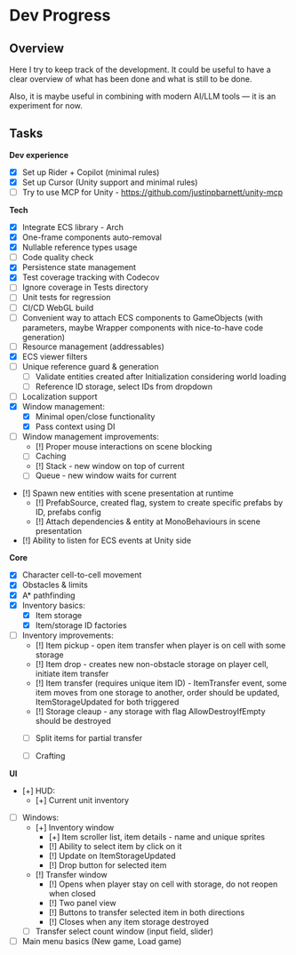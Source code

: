 ﻿# Dev Progress

## Overview

Here I try to keep track of the development.
It could be useful to have a clear overview of what has been done and what is still to be done.

Also, it is maybe useful in combining with modern AI/LLM tools — it is an experiment for now.

## Tasks

**Dev experience**
- [x] Set up Rider + Copilot (minimal rules)
- [x] Set up Cursor (Unity support and minimal rules)
- [ ] Try to use MCP for Unity - https://github.com/justinpbarnett/unity-mcp

**Tech**
- [x] Integrate ECS library - Arch
- [x] One-frame components auto-removal
- [x] Nullable reference types usage
- [ ] Code quality check
- [x] Persistence state management
- [x] Test coverage tracking with Codecov
- [ ] Ignore coverage in Tests directory
- [ ] Unit tests for regression
- [ ] CI/CD WebGL build
- [ ] Convenient way to attach ECS components to GameObjects (with parameters, maybe Wrapper components with nice-to-have code generation)
- [ ] Resource management (addressables)
- [x] ECS viewer filters
- [ ] Unique reference guard & generation
  - [ ] Validate entities created after Initialization considering world loading
  - [ ] Reference ID storage, select IDs from dropdown
- [ ] Localization support
- [x] Window management:
  - [x] Minimal open/close functionality
  - [x] Pass context using DI
- [ ] Window management improvements:
  - [!] Proper mouse interactions on scene blocking
  - [ ] Caching
  - [!] Stack - new window on top of current
  - [ ] Queue - new window waits for current
- [!] Spawn new entities with scene presentation at runtime
  - [!] PrefabSource, created flag, system to create specific prefabs by ID, prefabs config
  - [!] Attach dependencies & entity at MonoBehaviours in scene presentation
- [!] Ability to listen for ECS events at Unity side

**Core**
- [x] Character cell-to-cell movement
- [x] Obstacles & limits
- [x] A* pathfinding
- [x] Inventory basics:
  - [x] Item storage
  - [x] Item/storage ID factories
- [ ] Inventory improvements:
  - [!] Item pickup - open item transfer when player is on cell with some storage
  - [!] Item drop - creates new non-obstacle storage on player cell, initiate item transfer
  - [!] Item transfer (requires unique item ID) - ItemTransfer event, some item moves from one storage to another, order should be updated, ItemStorageUpdated for both triggered
  - [!] Storage cleaup - any storage with flag AllowDestroyIfEmpty should be destroyed
  - [ ] Split items for partial transfer
  - [ ] Crafting
  
  
**UI**
- [+] HUD:
  - [+] Current unit inventory
- [ ] Windows:
  - [+] Inventory window
    - [+] Item scroller list, item details - name and unique sprites
    - [!] Ability to select item by click on it
    - [!] Update on ItemStorageUpdated
    - [!] Drop button for selected item
  - [!] Transfer window
    - [!] Opens when player stay on cell with storage, do not reopen when closed
    - [!] Two panel view
    - [!] Buttons to transfer selected item in both directions
    - [!] Closes when any item storage destroyed
  - [ ] Transfer select count window (input field, slider)
- [ ] Main menu basics (New game, Load game)